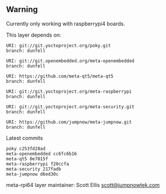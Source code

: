 ## Warning
Currently only working with raspberrypi4 boards.

This layer depends on:

    URI: git://git.yoctoproject.org/poky.git
    branch: dunfell

    URI: git://git.openembedded.org/meta-openembedded
    branch: dunfell

    URI: https://github.com/meta-qt5/meta-qt5
    branch: dunfell

    URI: git://git.yoctoproject.org/meta-raspberrypi
    branch: dunfell

    URI: git://git.yoctoproject.org/meta-security.git
    branch: dunfell

    URI: https://github.com/jumpnow/meta-jumpnow.git
    branch: dunfell

Latest commits

    poky c253fd28ad
    meta-openembedded cc6fc6b16
    meta-qt5 0e7015f
    meta-raspberrypi f20ccfa
    meta-security 217fadb
    meta-jumpnow d6ed30c

meta-rpi64 layer maintainer: Scott Ellis <scott@jumpnowtek.com>
